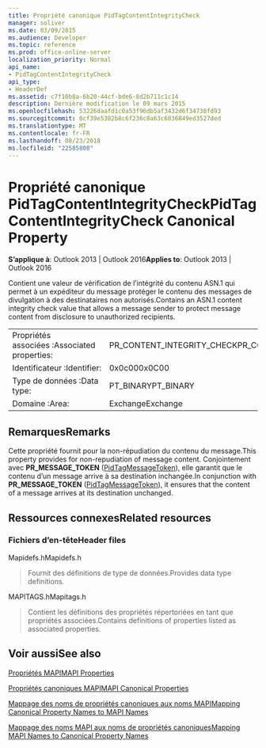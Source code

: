 ```yaml
---
title: Propriété canonique PidTagContentIntegrityCheck
manager: soliver
ms.date: 03/09/2015
ms.audience: Developer
ms.topic: reference
ms.prod: office-online-server
localization_priority: Normal
api_name:
- PidTagContentIntegrityCheck
api_type:
- HeaderDef
ms.assetid: c7f10b8a-6b20-44cf-bde6-8d2b711c1c14
description: Dernière modification le 09 mars 2015
ms.openlocfilehash: 53226daafd1c0a53f96db5af3432d6f34738fd93
ms.sourcegitcommit: 0cf39e5382b8c6f236c8a63c6036849ed3527ded
ms.translationtype: MT
ms.contentlocale: fr-FR
ms.lasthandoff: 08/23/2018
ms.locfileid: "22585808"
---
```

# <a name="pidtagcontentintegritycheck-canonical-property"></a><span data-ttu-id="fef9e-103">Propriété canonique PidTagContentIntegrityCheck</span><span class="sxs-lookup"><span data-stu-id="fef9e-103">PidTagContentIntegrityCheck Canonical Property</span></span>

  
  
<span data-ttu-id="fef9e-104">**S’applique à**: Outlook 2013 | Outlook 2016</span><span class="sxs-lookup"><span data-stu-id="fef9e-104">**Applies to**: Outlook 2013 | Outlook 2016</span></span> 
  
<span data-ttu-id="fef9e-105">Contient une valeur de vérification de l’intégrité du contenu ASN.1 qui permet à un expéditeur du message protéger le contenu des messages de divulgation à des destinataires non autorisés.</span><span class="sxs-lookup"><span data-stu-id="fef9e-105">Contains an ASN.1 content integrity check value that allows a message sender to protect message content from disclosure to unauthorized recipients.</span></span>
  
|||
|:-----|:-----|
|<span data-ttu-id="fef9e-106">Propriétés associées :</span><span class="sxs-lookup"><span data-stu-id="fef9e-106">Associated properties:</span></span>  <br/> |<span data-ttu-id="fef9e-107">PR_CONTENT_INTEGRITY_CHECK</span><span class="sxs-lookup"><span data-stu-id="fef9e-107">PR_CONTENT_INTEGRITY_CHECK</span></span>  <br/> |
|<span data-ttu-id="fef9e-108">Identificateur :</span><span class="sxs-lookup"><span data-stu-id="fef9e-108">Identifier:</span></span>  <br/> |<span data-ttu-id="fef9e-109">0x0c00</span><span class="sxs-lookup"><span data-stu-id="fef9e-109">0x0C00</span></span>  <br/> |
|<span data-ttu-id="fef9e-110">Type de données :</span><span class="sxs-lookup"><span data-stu-id="fef9e-110">Data type:</span></span>  <br/> |<span data-ttu-id="fef9e-111">PT_BINARY</span><span class="sxs-lookup"><span data-stu-id="fef9e-111">PT_BINARY</span></span>  <br/> |
|<span data-ttu-id="fef9e-112">Domaine :</span><span class="sxs-lookup"><span data-stu-id="fef9e-112">Area:</span></span>  <br/> |<span data-ttu-id="fef9e-113">Exchange</span><span class="sxs-lookup"><span data-stu-id="fef9e-113">Exchange</span></span>  <br/> |
   
## <a name="remarks"></a><span data-ttu-id="fef9e-114">Remarques</span><span class="sxs-lookup"><span data-stu-id="fef9e-114">Remarks</span></span>

<span data-ttu-id="fef9e-115">Cette propriété fournit pour la non-répudiation du contenu du message.</span><span class="sxs-lookup"><span data-stu-id="fef9e-115">This property provides for non-repudiation of message content.</span></span> <span data-ttu-id="fef9e-116">Conjointement avec **PR_MESSAGE_TOKEN** ([PidTagMessageToken](pidtagmessagetoken-canonical-property.md)), elle garantit que le contenu d’un message arrive à sa destination inchangée.</span><span class="sxs-lookup"><span data-stu-id="fef9e-116">In conjunction with **PR_MESSAGE_TOKEN** ([PidTagMessageToken](pidtagmessagetoken-canonical-property.md)), it ensures that the content of a message arrives at its destination unchanged.</span></span>
  
## <a name="related-resources"></a><span data-ttu-id="fef9e-117">Ressources connexes</span><span class="sxs-lookup"><span data-stu-id="fef9e-117">Related resources</span></span>

### <a name="header-files"></a><span data-ttu-id="fef9e-118">Fichiers d’en-tête</span><span class="sxs-lookup"><span data-stu-id="fef9e-118">Header files</span></span>

<span data-ttu-id="fef9e-119">Mapidefs.h</span><span class="sxs-lookup"><span data-stu-id="fef9e-119">Mapidefs.h</span></span>
  
> <span data-ttu-id="fef9e-120">Fournit des définitions de type de données.</span><span class="sxs-lookup"><span data-stu-id="fef9e-120">Provides data type definitions.</span></span>
    
<span data-ttu-id="fef9e-121">MAPITAGS.h</span><span class="sxs-lookup"><span data-stu-id="fef9e-121">Mapitags.h</span></span>
  
> <span data-ttu-id="fef9e-122">Contient les définitions des propriétés répertoriées en tant que propriétés associées.</span><span class="sxs-lookup"><span data-stu-id="fef9e-122">Contains definitions of properties listed as associated properties.</span></span>
    
## <a name="see-also"></a><span data-ttu-id="fef9e-123">Voir aussi</span><span class="sxs-lookup"><span data-stu-id="fef9e-123">See also</span></span>



[<span data-ttu-id="fef9e-124">Propriétés MAPI</span><span class="sxs-lookup"><span data-stu-id="fef9e-124">MAPI Properties</span></span>](mapi-properties.md)
  
[<span data-ttu-id="fef9e-125">Propriétés canoniques MAPI</span><span class="sxs-lookup"><span data-stu-id="fef9e-125">MAPI Canonical Properties</span></span>](mapi-canonical-properties.md)
  
[<span data-ttu-id="fef9e-126">Mappage des noms de propriétés canoniques aux noms MAPI</span><span class="sxs-lookup"><span data-stu-id="fef9e-126">Mapping Canonical Property Names to MAPI Names</span></span>](mapping-canonical-property-names-to-mapi-names.md)
  
[<span data-ttu-id="fef9e-127">Mappage des noms MAPI aux noms de propriétés canoniques</span><span class="sxs-lookup"><span data-stu-id="fef9e-127">Mapping MAPI Names to Canonical Property Names</span></span>](mapping-mapi-names-to-canonical-property-names.md)

